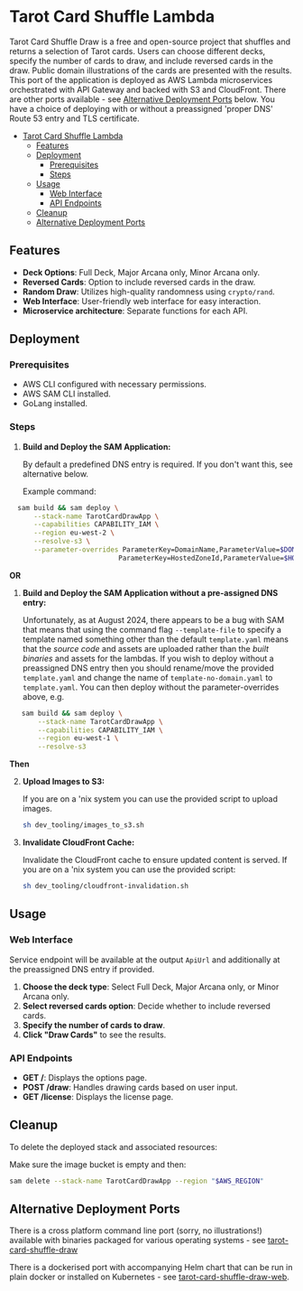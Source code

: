 # Tarot Card Shuffle Lambda

Tarot Card Shuffle Draw is a free and open-source project that shuffles and returns a selection of Tarot cards. Users can choose different decks, specify the number of cards to draw, and include reversed cards in the draw. Public domain illustrations of the cards are presented with the results. This port of the application is deployed as AWS Lambda microservices orchestrated with API Gateway and backed with S3 and CloudFront. There are other ports available - see [Alternative Deployment Ports](#alternative-deployment-ports) below. You have a choice of deploying with or without a preassigned 'proper DNS' Route 53 entry and TLS certificate.

- [Tarot Card Shuffle Lambda](#tarot-card-shuffle-lambda)
  - [Features](#features)
  - [Deployment](#deployment)
    - [Prerequisites](#prerequisites)
    - [Steps](#steps)
  - [Usage](#usage)
    - [Web Interface](#web-interface)
    - [API Endpoints](#api-endpoints)
  - [Cleanup](#cleanup)
  - [Alternative Deployment Ports](#alternative-deployment-ports)

## Features

- **Deck Options**: Full Deck, Major Arcana only, Minor Arcana only.
- **Reversed Cards**: Option to include reversed cards in the draw.
- **Random Draw**: Utilizes high-quality randomness using `crypto/rand`.
- **Web Interface**: User-friendly web interface for easy interaction.
- **Microservice architecture**: Separate functions for each API.

## Deployment

### Prerequisites
- AWS CLI configured with necessary permissions.
- AWS SAM CLI installed.
- GoLang installed.

### Steps

1. **Build and Deploy the SAM Application:**

   By default a predefined DNS entry is required. If you don't want this, see alternative below. 

   Example command:

 ```sh
   sam build && sam deploy \
       --stack-name TarotCardDrawApp \
       --capabilities CAPABILITY_IAM \
       --region eu-west-2 \
       --resolve-s3 \
       --parameter-overrides ParameterKey=DomainName,ParameterValue=$DOMAINNAME \
                            ParameterKey=HostedZoneId,ParameterValue=$HOSTEDZONEID
 ```

**OR**

1. **Build and Deploy the SAM Application without a pre-assigned DNS entry:**

   Unfortunately, as at August 2024, there appears to be a bug with SAM that means that using the command flag `--template-file` to specify a template named something other than the default `template.yaml` means that the _source code_ and assets are uploaded rather than the _built binaries_ and assets for the lambdas. If you wish to deploy without a preassigned DNS entry then you should rename/move the provided `template.yaml` and change the name of `template-no-domain.yaml` to `template.yaml`. You can then deploy without the parameter-overrides above, e.g. 

```sh
   sam build && sam deploy \
       --stack-name TarotCardDrawApp \
       --capabilities CAPABILITY_IAM \
       --region eu-west-1 \
       --resolve-s3
```

**Then**

2. **Upload Images to S3:**
   
   If you are on a 'nix system you can use the provided script to upload images.
   
   ```sh
   sh dev_tooling/images_to_s3.sh
   ```

3. **Invalidate CloudFront Cache:**
   
   Invalidate the CloudFront cache to ensure updated content is served. If you are on a 'nix system you can use the provided script:

   ```sh
   sh dev_tooling/cloudfront-invalidation.sh
   ```

## Usage

### Web Interface

Service endpoint will be available at the output `ApiUrl` and additionally at the preassigned DNS entry if provided.

1. **Choose the deck type**: Select Full Deck, Major Arcana only, or Minor Arcana only.
2. **Select reversed cards option**: Decide whether to include reversed cards.
3. **Specify the number of cards to draw**.
4. **Click "Draw Cards"** to see the results.

### API Endpoints

- **GET /**: Displays the options page.
- **POST /draw**: Handles drawing cards based on user input.
- **GET /license**: Displays the license page.

## Cleanup

To delete the deployed stack and associated resources:

Make sure the image bucket is empty and then:

```sh
sam delete --stack-name TarotCardDrawApp --region "$AWS_REGION"
```

## Alternative Deployment Ports

There is a cross platform command line port (sorry, no illustrations!) available with binaries packaged for various operating systems - see [tarot-card-shuffle-draw](https://github.com/joshuamkite/tarot-card-shuffle-draw)

There is a dockerised port with accompanying Helm chart that can be run in plain docker or installed on Kubernetes - see [tarot-card-shuffle-draw-web](https://github.com/joshuamkite/tarot-card-shuffle-draw-web). 
